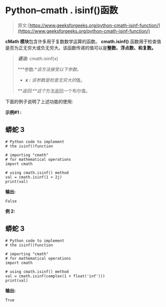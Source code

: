 # Python–cmath . isinf()函数

> 原文:[https://www.geeksforgeeks.org/python-cmath-isinf-function/](https://www.geeksforgeeks.org/python-cmath-isinf-function/)

**cMath 模块**包含许多用于复数数学运算的函数。 **cmath.isinf()** 函数用于检查值是否为正无穷大或负无穷大。该函数传递的值可以是**整数、浮点数、**和**复数。**

> ***语法:*** cmath.isinf(x)
> 
> ***参数:**该方法接受以下参数。*
> 
> *   ***x :** 该参数是检查无穷大的*值。
> 
> ***返回:**这个*方法返回一个布尔值。

下面的例子说明了上述功能的使用:

**示例#1 :**

## 蟒蛇 3

```
# Python code to implement
# the isinf()function

# importing "cmath"
# for mathematical operations  
import cmath 

# using cmath.isinf() method 
val = cmath.isinf(1 + 2j) 
print(val)
```

**输出:**

```
False
```

**例 2:**

## 蟒蛇 3

```
# Python code to implement
# the isinf()function

# importing "cmath"
# for mathematical operations  
import cmath 

# using cmath.isinf() method 
val = cmath.isinf(complex(1 + float('inf'))) 
print(val)
```

**输出:**

```
True

```